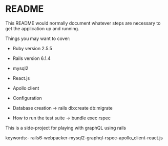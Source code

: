 # README

This README would normally document whatever steps are necessary to get the
application up and running.

Things you may want to cover:

* Ruby version 2.5.5
* Rails version 6.1.4
* mysql2 
* React.js
* Apollo client

* Configuration

* Database creation -> rails db:create db:migrate

* How to run the test suite -> bundle exec rspec

This is a side-project for playing with graphQL using rails 


keywords:- rails6-webpacker-mysql2-graphql-rspec-apollo_client-react.js

